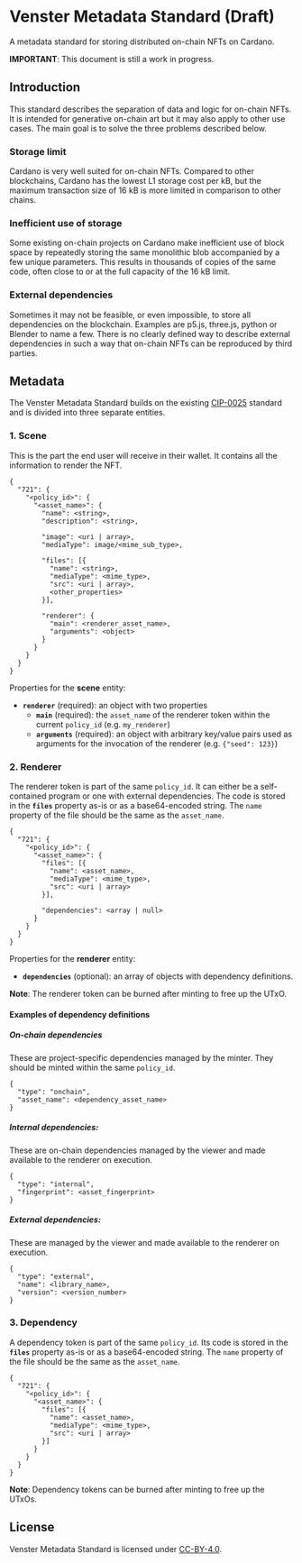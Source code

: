 # Venster Metadata Standard (Draft)
A metadata standard for storing distributed on-chain NFTs on Cardano.

**IMPORTANT**: This document is still a work in progress. 

## Introduction
This standard describes the separation of data and logic for on-chain NFTs. It
is intended for generative on-chain art but it may also apply to other use
cases. The main goal is to solve the three problems described below.

### Storage limit
Cardano is very well suited for on-chain NFTs. Compared to other blockchains,
Cardano has the lowest L1 storage cost per kB, but the maximum transaction size
of 16 kB is more limited in comparison to other chains.

### Inefficient use of storage
Some existing on-chain projects on Cardano make inefficient use of block space
by repeatedly storing the same monolithic blob accompanied by a few unique
parameters. This results in thousands of copies of the same code, often close to
or at the full capacity of the 16 kB limit.

### External dependencies
Sometimes it may not be feasible, or even impossible, to store all dependencies
on the blockchain. Examples are p5.js, three.js, python or Blender to name a
few. There is no clearly defined way to describe external dependencies in such a
way that on-chain NFTs can be reproduced by third parties.

## Metadata
The Venster Metadata Standard builds on the existing
[CIP-0025](https://github.com/cardano-foundation/CIPs/tree/master/CIP-0025)
standard and is divided into three separate entities.

### 1. Scene
This is the part the end user will receive in their wallet. It contains all the
information to render the NFT.

```
{
  "721": {
    "<policy_id>": {
      "<asset_name>": {
        "name": <string>,
        "description": <string>,

        "image": <uri | array>,
        "mediaType": image/<mime_sub_type>,
        
        "files": [{
          "name": <string>,
          "mediaType": <mime_type>,
          "src": <uri | array>,
          <other_properties>
        }],

        "renderer": {
          "main": <renderer_asset_name>,
          "arguments": <object>
        }
      }
    }
  }
}
```

Properties for the **scene** entity:
- **`renderer`** (required): an object with two properties
  - **`main`** (required): the `asset_name` of the renderer token within the
    current `policy_id` (e.g. `my_renderer`)
  - **`arguments`** (required): an object with arbitrary key/value pairs used as
    arguments for the invocation of the renderer (e.g. `{"seed": 123}`)

### 2. Renderer
The renderer token is part of the same `policy_id`. It can either be a
self-contained program or one with external dependencies. The code is stored in
the **`files`** property as-is or as a base64-encoded string. The `name`
property of the file should be the same as the `asset_name`.

```
{
  "721": {
    "<policy_id>": {
      "<asset_name>": {
        "files": [{
          "name": <asset_name>,
          "mediaType": <mime_type>,
          "src": <uri | array>
        }],

        "dependencies": <array | null>
      }
    }
  }
}
```

Properties for the **renderer** entity:
- **`dependencies`** (optional): an array of objects with dependency
  definitions.

**Note**: The renderer token can be burned after minting to free up the UTxO.

#### Examples of dependency definitions

##### On-chain dependencies

These are project-specific dependencies managed by the minter. They should be
minted within the same `policy_id`.

```
{
  "type": "onchain",
  "asset_name": <dependency_asset_name>
}
```

##### Internal dependencies:

These are on-chain dependencies managed by the viewer and made available to the
renderer on execution.

```
{
  "type": "internal",
  "fingerprint": <asset_fingerprint>
}
```

##### External dependencies:

These are managed by the viewer and made available to the renderer on execution.

```
{
  "type": "external",
  "name": <library_name>,
  "version": <version_number>
}
```

### 3. Dependency
A dependency token is part of the same `policy_id`. Its code is stored in the
**`files`** property as-is or as a base64-encoded string. The `name` property of
the file should be the same as the `asset_name`.

```
{
  "721": {
    "<policy_id>": {
      "<asset_name>": {
        "files": [{
          "name": <asset_name>,
          "mediaType": <mime_type>,
          "src": <uri | array>
        }]
      }
    }
  }
}
```

**Note**: Dependency tokens can be burned after minting to free up the UTxOs.

## License
Venster Metadata Standard is licensed under
[CC-BY-4.0](https://creativecommons.org/licenses/by/4.0/legalcode).
